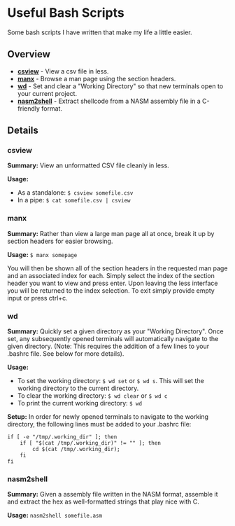 # Useful Bash Scripts

Some bash scripts I have written that make my life a little easier. 

## Overview

* [__csview__](#csview) - View a csv file in less.
* [__manx__](#manx) - Browse a man page using the section headers.
* [__wd__](#wd) - Set and clear a "Working Directory" so that new terminals open to your current project.
* [__nasm2shell__](#nasm2shell) - Extract shellcode from a NASM assembly file in a C-friendly format.

## Details

### csview

__Summary:__ View an unformatted CSV file cleanly in less.

__Usage:__
- As a standalone: `$ csview somefile.csv`
- In a pipe: `$ cat somefile.csv | csview`


### manx
__Summary:__ Rather than view a large man page all at once, break it up by section headers for easier browsing.

__Usage:__ `$ manx somepage`

You will then be shown all of the section headers in the requested man page and an associated index for each. Simply select the index of the section header you want to view and press enter. Upon leaving the less interface you will be returned to the index selection. To exit simply provide empty input or press ctrl+c.

### wd

__Summary:__ Quickly set a given directory as your "Working Directory". Once set, any subsequently opened terminals will automatically navigate to the given directory. (Note: This requires the addition of a few lines to your .bashrc file. See below for more details).

__Usage:__ 
- To set the working directory: `$ wd set` or `$ wd s`. This will set the working directory to the current directory.
- To clear the working directory: `$ wd clear` or `$ wd c`
- To print the current working directory: `$ wd`

__Setup:__ In order for newly opened terminals to navigate to the working directory, the following lines must be added to your .bashrc file:

	
	if [ -e "/tmp/.working_dir" ]; then
    	if [ "$(cat /tmp/.working_dir)" != "" ]; then
    	    cd $(cat /tmp/.working_dir); 
    	fi
	fi
    
### nasm2shell

__Summary:__ Given a assembly file written in the NASM format, assemble it and extract the hex as well-formatted strings that play nice with C.

__Usage:__ `nasm2shell somefile.asm`

